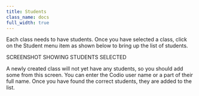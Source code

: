 ```yaml
---
title: Students
class_name: docs
full_width: true
---
```


Each class needs to have students. Once you have selected a class, click on the Student menu item as shown below to bring up the list of students.

SCREENSHOT SHOWING STUDENTS SELECTED

A newly created class will not yet have any students, so you should add some from this screen. You can enter the Codio user name or a part of their full name. Once you have found the correct students, they are added to the list.

